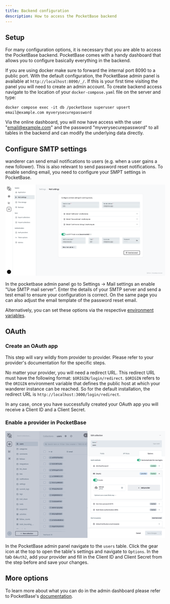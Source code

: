 ```yaml
---
title: Backend configuration
description: How to access the PocketBase backend
---
```

## Setup

For many configuration options, it is necessary that you are able to access the PocketBase backend. PocketBase comes with a handy dashboard that allows you to configure basically everything in the backend.

If you are using docker make sure to forward the internal port 8090 to a public port. With the default configuration, the PocketBase admin panel is available at `http://localhost:8090/_/`. If this is your first time visiting the panel you will need to create an admin account. 
To create backend access navigate to the location of your `docker-compose.yaml` file on the server and type:
```
docker compose exec -it db /pocketbase superuser upsert email@example.com myverysecurepassword
```
Via the online dashboard, you will now have access with the user "email@example.com" and the password "myverysecurepassword" to all tables in the backend and can modify the underlying data directly.

## Configure SMTP settings 

wanderer can send email notifications to users (e.g. when a user gains a new follower). This is also relevant to send password reset notifications. To enable sending email, you need to configure your SMPT settings in PocketBase. 

![Pocketbase Mail Settings](../../../assets/guides/pocketbase_mail_settings.png)

In the pocketbase admin panel go to Settings -> Mail settings an enable "Use SMTP mail server". Enter the details of your SMTP server and send a test email to ensure your configuration is correct. On the same page you can also adjust the email template of the password reset email.

Alternatively, you can set these options via the respective [environment variables](/run/environment-configuration/#pocketbase).

## OAuth

### Create an OAuth app

This step will vary wildly from provider to provider. Please refer to your provider's documentation for the specific steps. 

No matter your provider, you will need a redirect URL. This redirect URL must have the following format: `$ORIGIN/login/redirect`. `$ORIGIN` refers to the `ORIGIN` environment variable that defines the public host at which your wanderer instance can be reached. So for the default installation, the redirect URL is `http://localhost:3000/login/redirect`. 

In any case, once you have successfully created your OAuth app you will receive a Client ID and a Client Secret.

### Enable a provider in PocketBase
![Pocketbase OAuth](../../../assets/guides/pocketbase_oauth.png)

In the PocketBase admin panel navigate to the `users` table. Click the gear icon at the top to open the table's settings and navigate to `Options`. In the tab `OAuth2`, add your provider and fill in the Client ID and Client Secret from the step before and save your changes.

## More options

To learn more about what you can do in the admin dashboard please refer to PocketBase's [documentation](https://pocketbase.io/docs/).